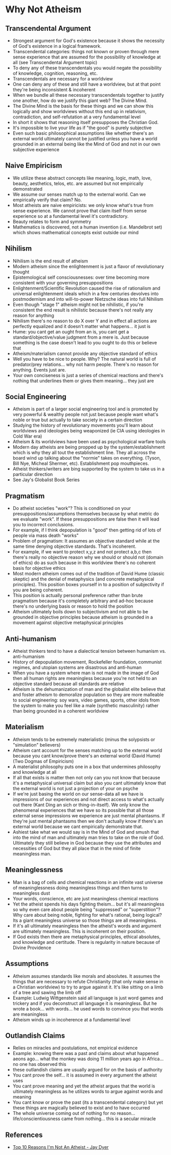 # Why Not Atheism

## Transcendental Argument

- Strongest argument for God's existence because it shows the necessity of God's existence in a logical framework.
- Transcendental categories: things not known or proven through mere sense experience that are assumed for the possibility of knowledge at all (see Transcendental Argument topic)
- To deny any of these transcendentals you would negate the possibility of knowledge, cognition, reasoning, etc.
- Transcendentals are necessary for a worldview
- One can deny any of these and still have a worldview, but at that point they're being inconsistent & incoherent
- When we bundle all these necessary transcendentals together to justify one another, how do we justify this giant web?  The Divine Mind.
- The Divine Mind is the basis for these things and we can show this logically and show worldviews without this end up in relativism, contradiction, and self-refutation at a very fundamental level
- In short it shows that reasoning itself presupposes the Christian God.
- It's impossible to live your life as if "the good" is purely subjective
- Even such basic philosophical assumptions like whether there's an external world ultimately cannot be justified unless you have a world grounded in an external being like the Mind of God and not in our own subjective experience

## Naive Empiricism

- We utilize these abstract concepts like meaning, logic, math, love, beauty, aesthetics, telos, etc. are assumed but not empirically demonstrated
- We assume our senses match up to the external world.  Can we empirically verify that claim? No.
- Most atheists are naive empiricists: we only know what's true from sense experience.  We cannot prove that claim itself from sense experience so at a fundamental level it's contradictory.
- Beauty relates to form and symmetry
- Mathematics is discovered, not a human invention (i.e. Mandelbrot set) which shows mathematical concepts exist outside our mind

## Nihilism

- Nihilism is the end result of atheism
- Modern atheism since the enlightenment is just a flavor of revolutionary thought
- Epistemological self consciousnesses: over time becoming more consistent with your governing presuppositions
- Enlightenment/Scientific Revolution caused the rise of rationalism and universal enlightenment ideals which in a few centuries devolves into postmodernism and into will-to-power Nietzsche ideas into full Nihilism
- Even though "stage 1" atheism might not be nihilistic, if you're consistent the end result is nihilistic because there's not really any reason for anything
- Nihilism there's no reason to do X over Y and in effect all actions are perfectly equalized and it doesn't matter what happens... it just is
- Hume: you cant get an ought from an is, you cant get a standard/objective/value judgment from a mere is.  Just because something is the case doesn't lead to you ought to do this or believe that
- Atheism/materialism cannot provide any objective standard of ethics
- Well you have to be nice to people.  Why?  The natural world is full of predator/prey relations... why not harm people.  There's no reason for anything.  Events just are.
- Your own conciseness is just a series of chemical reactions and there's nothing that underlines them or gives them meaning... they just are

## Social Engineering

- Atheism is part of a larger social engineering tool and is promoted by very powerful & wealthy people not just because people want what's noble or true but actually to take society in a certain direction
- Studying the history of revolutionary movements you'll learn about worldviews and ideologies being weaponized (ie CIA using ideologies in Cold War era)
- Atheism & its worldviews have been used as psychological warfare tools
- Modern day atheists are being propped up by the system/establishment which is why they all tout the establishment line.  They all across the board wind up talking about the "normie" takes on everything.  (Tyson, Bill Nye, Micheal Shermer, etc).  Establishment pop mouthpieces.
- Atheist thinkers/writers are bing supported by the system to take us in a particular direction
- See Jay's Globalist Book Series

## Pragmatism

- Do atheist societies "work"?  This is conditioned on your presuppositions/assumptions themselves because by what metric do we evaluate "work".  If these presuppositions are false then it will lead you to incorrect conclusions.
- For example, if I think depopulation is "good" then getting rid of lots of people via mass death "works"
- Problem of pragmatism: It assumes an objective standard while at the same time denying objective standards.  That's incoherent.
- For example, if we want to protect x,y,z and not protect a,b,c then there's really no objective reason why we should or should not (domain of ethics) do as such because in this worldview there's no coherent basis for objective ethics
- Most modern atheism comes out of the tradition of David Hume (classic skeptic) and the denial of metaphysics (and concrete metaphysical principles).  This position boxes yourself in to a position of subjectivity if you are being coherent.
- This position is actually personal preference rather than brute pragmatism because it's completely arbitrary and ad-hoc because there's no underlying basis or reason to hold the position
- Atheism ultimately boils down to subjectivism and not able to be grounded in objective principles because atheism is grounded in a movement against objective metaphysical principles

## Anti-humanism

- Atheist thinkers tend to have a dialectical tension between humanism vs. anti-humanism
- History of depopulation movement, Rockefeller foundation, communist regimes, and utopian systems are disastrous and anti-human
- When you have a system where man is not made in the image of God then all human rights are meaningless because you're not held to an objective standard because all standards are relative
- Atheism is the dehumanization of man and the globalist elite believe that and foster atheism to demoralize population so they are more malleable to social engineering: soy wars, video games, sports, other idols from the system to make you feel like a male (synthetic masculinity) rather than being grounded in a coherent worldview

## Materialism

- Atheism tends to be extremely materialistic (minus the solypsists or "simulation" believers)
- Atheism cant account for the senses matching up to the external world because you cant know/prove there's an external world (David Hume)(Two Dogmas of Empiricism)
- A materialist philosophy puts one in a box that undermines philosophy and knowledge at all
- If all that exists is matter then not only can you not know that because it's a metaphysical universal claim but also you cant ultimately know that the external world is not just a projection of your on psyche
- If we're just basing the world on our sense-data all we have is impressions of our experiences and not direct access to what's actually out there (Kant Ding an sich or thing-in-itself).  We only know the phenomenal experiences that we have so its possible that all those external sense impressions we experience are just mental phantasms.  If they're just mental phantasms then we don't actually know if there's an external world because we cant empirically demonstrate that.
- Ashiest take what we would say is in the Mind of God and smush that into the mind of man and ultimately man tries to take on the role of God.  Ultimately they still believe in God because they use the attributes and necessities of God but they all place that in the mind of finite meaningless man.

## Meaninglessness

- Man is a bag of cells and chemical reactions in an infinite vast universe of meaninglessness doing meaningless things and then turns to meaningless dust
- Your words, conscience, etc are just meaningless chemical reactions
- Yet the atheist spends his days fighting theism... but it's all meaningless so why even care about people being "suppressed" or "superstition"?  Why care about being noble, fighting for what's rational, being logical?  Its a giant meaningless universe so those things are all meaningless.
- If it's all ultimately meaningless then the atheist's words and argument are ultimately meaningless.  This is incoherent on their position.
- If God exists then there are metaphysical principles, ethical absolutes, and knowledge and certitude.  There is regularity in nature because of Divine Providence

## Assumptions

- Atheism assumes standards like morals and absolutes.  It assumes the things that are necessary to refute Christianity (that only make sense in a Christian worldview) to try to argue against it.  It's like sitting on a limb of a tree and sawing the limb off
- Example: Ludwig Wittgenstein said all language is just word games and trickery and if you deconstruct all language it is meaningless.  But he wrote a book... with words... he used words to convince you that words are meaningless
- Atheism winds up in incoherence at a fundamental level

## Outlandish Claims

- Relies on miracles and postulations, not empirical evidence
- Example: knowing there was a past and claims about what happened aeons ago... what the monkey was doing 11 million years ago in Africa... no one has observed this
- these outlandish claims are usually argued for on the basis of authority
- You cant prove the self... it is assumed in every argument the atheist uses
- You cant prove meaning and yet the atheist argues that the world is ultimately meaningless as he utilizes words to argue against words and meaning
- You cant know or prove the past (its a transcendental category) but yet these things are magically believed to exist and to have occurred
- The whole universe coming out of nothing for no reason... life/conscientiousness came from nothing... this is a secular miracle

## References

- [Top 10 Reasons I'm Not An Atheist - Jay Dyer](https://www.youtube.com/watch?v=jZFGrNNjABQ)
